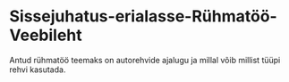 # Sissejuhatus-erialasse-Rühmatöö-Veebileht
Antud rühmatöö teemaks on autorehvide ajalugu ja millal võib millist tüüpi rehvi kasutada.
